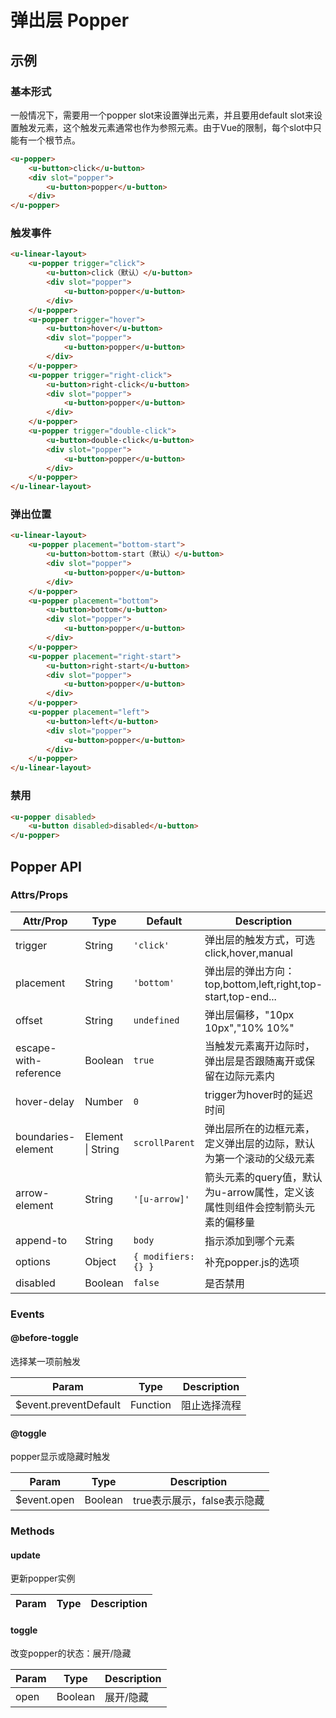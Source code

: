 # 弹出层 Popper

## 示例
### 基本形式

一般情况下，需要用一个popper slot来设置弹出元素，并且要用default slot来设置触发元素，这个触发元素通常也作为参照元素。由于Vue的限制，每个slot中只能有一个根节点。

``` html
<u-popper>
    <u-button>click</u-button>
    <div slot="popper">
        <u-button>popper</u-button>
    </div>
</u-popper>
```

### 触发事件

``` html
<u-linear-layout>
    <u-popper trigger="click">
        <u-button>click（默认）</u-button>
        <div slot="popper">
            <u-button>popper</u-button>
        </div>
    </u-popper>
    <u-popper trigger="hover">
        <u-button>hover</u-button>
        <div slot="popper">
            <u-button>popper</u-button>
        </div>
    </u-popper>
    <u-popper trigger="right-click">
        <u-button>right-click</u-button>
        <div slot="popper">
            <u-button>popper</u-button>
        </div>
    </u-popper>
    <u-popper trigger="double-click">
        <u-button>double-click</u-button>
        <div slot="popper">
            <u-button>popper</u-button>
        </div>
    </u-popper>
</u-linear-layout>
```

### 弹出位置

``` html
<u-linear-layout>
    <u-popper placement="bottom-start">
        <u-button>bottom-start（默认）</u-button>
        <div slot="popper">
            <u-button>popper</u-button>
        </div>
    </u-popper>
    <u-popper placement="bottom">
        <u-button>bottom</u-button>
        <div slot="popper">
            <u-button>popper</u-button>
        </div>
    </u-popper>
    <u-popper placement="right-start">
        <u-button>right-start</u-button>
        <div slot="popper">
            <u-button>popper</u-button>
        </div>
    </u-popper>
    <u-popper placement="left">
        <u-button>left</u-button>
        <div slot="popper">
            <u-button>popper</u-button>
        </div>
    </u-popper>
</u-linear-layout>
```

### 禁用

``` html
<u-popper disabled>
    <u-button disabled>disabled</u-button>
</u-popper>
```

## Popper API
### Attrs/Props

| Attr/Prop | Type | Default | Description |
| --------- | ---- | ------- | ----------- |
| trigger | String | `'click'` | 弹出层的触发方式，可选click,hover,manual |
| placement | String | `'bottom'` | 弹出层的弹出方向：top,bottom,left,right,top-start,top-end... |
| offset | String | `undefined` | 弹出层偏移，"10px 10px","10% 10%" |
| escape-with-reference | Boolean | `true` | 当触发元素离开边际时，弹出层是否跟随离开或保留在边际元素内 |
| hover-delay | Number | `0` | trigger为hover时的延迟时间 |
| boundaries-element | Element \| String | `scrollParent` | 弹出层所在的边框元素，定义弹出层的边际，默认为第一个滚动的父级元素 |
| arrow-element | String | `'[u-arrow]'` | 箭头元素的query值，默认为u-arrow属性，定义该属性则组件会控制箭头元素的偏移量 |
| append-to | String | `body` | 指示添加到哪个元素 |
| options | Object | `{ modifiers: {} }` | 补充popper.js的选项 |
| disabled | Boolean | `false` | 是否禁用 |

### Events

#### @before-toggle

选择某一项前触发

| Param | Type | Description |
| ----- | ---- | ----------- |
| $event.preventDefault | Function | 阻止选择流程 |

#### @toggle

popper显示或隐藏时触发

| Param | Type | Description |
| ----- | ---- | ----------- |
| $event.open | Boolean | true表示展示，false表示隐藏 |

### Methods

#### update

更新popper实例

| Param | Type | Description |
| ----- | ---- | ----------- |

#### toggle

改变popper的状态：展开/隐藏

| Param | Type | Description |
| ----- | ---- | ----------- |
| open | Boolean | 展开/隐藏 |